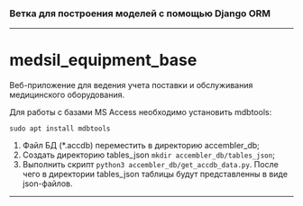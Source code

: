 ### Ветка для построения моделей с помощью Django ORM
---
# medsil_equipment_base
Веб-приложение для ведения учета поставки и обслуживания медицинского оборудования.

Для работы с базами MS Access необходимо установить mdbtools:
```shell
sudo apt install mdbtools
```
1. Файл БД (*.accdb) переместить в директорию accembler_db;
2. Создать директорию tables_json `mkdir accembler_db/tables_json`;
3. Выполнить скрипт `python3 accembler_db/get_accdb_data.py`. После чего в директории tables_json таблицы будут представленны в виде json-файлов.

---



